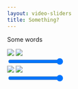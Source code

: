 ```yaml
---
layout: video-sliders
title: Something?
---
```


Some words

<div>
    <div class="slidingImagesContainer">
        <div class="slidingImages">
            <img src="../prime_video_screens/fellowship1_bad.png" class="bad" />
            <img src="../prime_video_screens/fellowship1_good.png" class="good" />
        </div>
    </div>
    <input type="range" oninput="setImageClips(this)" value="100"/>
</div>

<div>
    <div class="slidingImagesContainer">
        <div class="slidingImages">
            <img src="../prime_video_screens/fellowship2_bad.png" class="bad" />
            <img src="../prime_video_screens/fellowship2_good.png" class="good" />
        </div>
    </div>
    <input type="range" oninput="setImageClips(this)" value="100"/>
</div>
